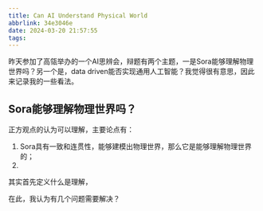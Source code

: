 ```yaml
---
title: Can AI Understand Physical World
abbrlink: 34e3046e
date: 2024-03-20 21:57:55
tags:
---
```


昨天参加了高瓴举办的一个AI思辨会，辩题有两个主题，一是Sora能够理解物理世界吗？另一个是，data driven能否实现通用人工智能？我觉得很有意思，因此来记录我的一些看法。

## Sora能够理解物理世界吗？
正方观点的认为可以理解，主要论点有：
1. Sora具有一致和连贯性，能够建模出物理世界，那么它是能够理解物理世界的；
2. 

其实首先定义什么是理解，


在此，我认为有几个问题需要解决？

